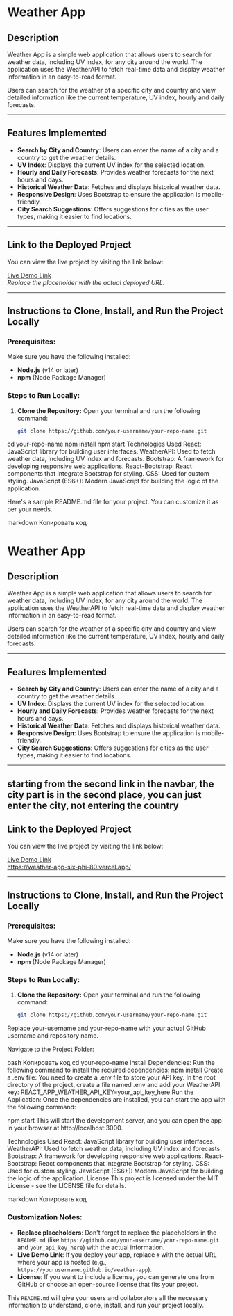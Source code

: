# Weather App

## Description

Weather App is a simple web application that allows users to search for weather data, including UV index, for any city around the world. The application uses the WeatherAPI to fetch real-time data and display weather information in an easy-to-read format.

Users can search for the weather of a specific city and country and view detailed information like the current temperature, UV index, hourly and daily forecasts.

---

## Features Implemented

- **Search by City and Country**: Users can enter the name of a city and a country to get the weather details.
- **UV Index**: Displays the current UV index for the selected location.
- **Hourly and Daily Forecasts**: Provides weather forecasts for the next hours and days.
- **Historical Weather Data**: Fetches and displays historical weather data.
- **Responsive Design**: Uses Bootstrap to ensure the application is mobile-friendly.
- **City Search Suggestions**: Offers suggestions for cities as the user types, making it easier to find locations.

---

## Link to the Deployed Project

You can view the live project by visiting the link below:

[Live Demo Link](#)  
*Replace the placeholder with the actual deployed URL.*

---

## Instructions to Clone, Install, and Run the Project Locally

### Prerequisites:
Make sure you have the following installed:
- **Node.js** (v14 or later)
- **npm** (Node Package Manager)

### Steps to Run Locally:

1. **Clone the Repository:**
   Open your terminal and run the following command:

   ```bash
   git clone https://github.com/your-username/your-repo-name.git
cd your-repo-name
npm install
npm start
Technologies Used
React: JavaScript library for building user interfaces.
WeatherAPI: Used to fetch weather data, including UV index and forecasts.
Bootstrap: A framework for developing responsive web applications.
React-Bootstrap: React components that integrate Bootstrap for styling.
CSS: Used for custom styling.
JavaScript (ES6+): Modern JavaScript for building the logic of the application.

Here's a sample README.md file for your project. You can customize it as per your needs.

markdown
Копировать код
# Weather App

## Description

Weather App is a simple web application that allows users to search for weather data, including UV index, for any city around the world. The application uses the WeatherAPI to fetch real-time data and display weather information in an easy-to-read format.

Users can search for the weather of a specific city and country and view detailed information like the current temperature, UV index, hourly and daily forecasts.

---

## Features Implemented

- **Search by City and Country**: Users can enter the name of a city and a country to get the weather details.
- **UV Index**: Displays the current UV index for the selected location.
- **Hourly and Daily Forecasts**: Provides weather forecasts for the next hours and days.
- **Historical Weather Data**: Fetches and displays historical weather data.
- **Responsive Design**: Uses Bootstrap to ensure the application is mobile-friendly.
- **City Search Suggestions**: Offers suggestions for cities as the user types, making it easier to find locations.

---

## starting from the second link in the navbar, the city part is in the second place, you can just enter the city, not entering the country

## Link to the Deployed Project

You can view the live project by visiting the link below:

[Live Demo Link](#)  
https://weather-app-six-phi-80.vercel.app/

---

## Instructions to Clone, Install, and Run the Project Locally

### Prerequisites:
Make sure you have the following installed:
- **Node.js** (v14 or later)
- **npm** (Node Package Manager)

### Steps to Run Locally:

1. **Clone the Repository:**
   Open your terminal and run the following command:

   ```bash
   git clone https://github.com/your-username/your-repo-name.git
Replace your-username and your-repo-name with your actual GitHub username and repository name.

Navigate to the Project Folder:

bash
Копировать код
cd your-repo-name
Install Dependencies: Run the following command to install the required dependencies:
npm install
Create a .env file: You need to create a .env file to store your API key. In the root directory of the project, create a file named .env and add your WeatherAPI key:
REACT_APP_WEATHER_API_KEY=your_api_key_here
Run the Application: Once the dependencies are installed, you can start the app with the following command:


npm start
This will start the development server, and you can open the app in your browser at http://localhost:3000.

Technologies Used
React: JavaScript library for building user interfaces.
WeatherAPI: Used to fetch weather data, including UV index and forecasts.
Bootstrap: A framework for developing responsive web applications.
React-Bootstrap: React components that integrate Bootstrap for styling.
CSS: Used for custom styling.
JavaScript (ES6+): Modern JavaScript for building the logic of the application.
License
This project is licensed under the MIT License - see the LICENSE file for details.

markdown
Копировать код

### **Customization Notes:**

- **Replace placeholders**: Don't forget to replace the placeholders in the `README.md` (like `https://github.com/your-username/your-repo-name.git` and `your_api_key_here`) with the actual information.
- **Live Demo Link**: If you deploy your app, replace `#` with the actual URL where your app is hosted (e.g., `https://yourusername.github.io/weather-app`).
- **License**: If you want to include a license, you can generate one from GitHub or choose an open-source license that fits your project.

This `README.md` will give your users and collaborators all the necessary information to understand, clone, install, and run your project locally.







